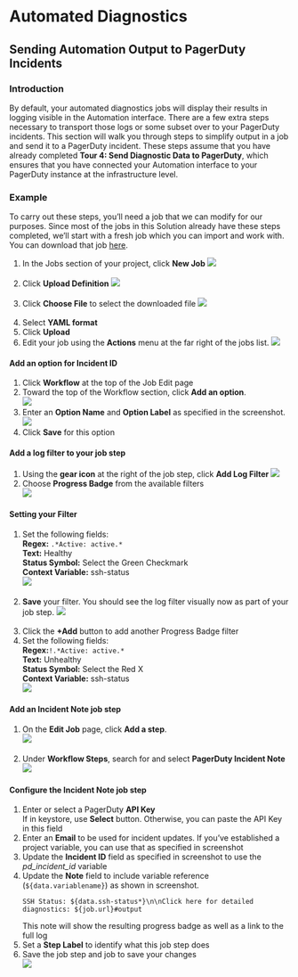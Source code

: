 # Automated Diagnostics

## Sending Automation Output to PagerDuty Incidents

### Introduction
By default, your automated diagnostics jobs will display their results in logging visible in the Automation interface.  There are a few extra steps necessary to transport those logs or some subset over to your PagerDuty incidents.  This section will walk you through steps to simplify output in a job and send it to a PagerDuty incident.  These steps assume that you have already completed **Tour 4: Send Diagnostic Data to PagerDuty**, which ensures that you have connected your Automation interface to your PagerDuty instance at the infrastructure level.

### Example
To carry out these steps, you’ll need a job that we can modify for our purposes.  Since most of the jobs in this Solution already have these steps completed, we’ll start with a fresh job which you can import and work with.  You can download that job [here](http://@assets/text/ssh_status.yaml).

1. In the Jobs section of your project, click **New Job**
   ![](~@assets/img/sending1.png)<br><br>
2. Click **Upload Definition**
   ![](~@assets/img/sending2.png)<br><br>
3. Click **Choose File** to select the downloaded file
   ![](~@assets/img/sending3.png)<br><br>
4. Select **YAML format**
5. Click **Upload**
6. Edit your job using the **Actions** menu at the far right of the jobs list.
   ![](~@assets/img/sending16.png)

#### Add an option for Incident ID
1. Click **Workflow** at the top of the Job Edit page
2. Toward the top of the Workflow section, click **Add an option**.<br>
   ![](~@assets/img/sending5.png)
3. Enter an **Option Name** and **Option Label** as specified in the screenshot.
   ![](~@assets/img/sending6.png)
4. Click **Save** for this option

#### Add a log filter to your job step
1. Using the **gear icon** at the right of the job step, click **Add Log Filter**
   ![](~@assets/img/sending8.png)
2. Choose **Progress Badge** from the available filters<br>
   ![](~@assets/img/sending9.png)

#### Setting your Filter
1. Set the following fields:<br>
   **Regex:** `.*Active: active.*`<br>
   **Text:** Healthy<br>
   **Status Symbol:** Select the Green Checkmark<br>
   **Context Variable:** ssh-status<br>
   ![](~@assets/img/sending10.png)<br><br>
2. **Save** your filter. You should see the log filter visually now as part of your job step.
   ![](@assets/img/sending11.png)<br><br>
3. Click the **+Add** button to add another Progress Badge filter
4. Set the following fields:<br>
   **Regex:**`!.*Active: active.*`<br>
   **Text:** Unhealthy<br>
   **Status Symbol:** Select the Red X<br>
   **Context Variable:** ssh-status<br>
   ![](~@assets/img/sending12.png)

#### Add an Incident Note job step
1. On the **Edit Job** page, click **Add a step**.<br>
   ![](~@assets/img/sending13.png)<br><br>
2. Under **Workflow Steps**, search for and select **PagerDuty Incident Note**    
   ![](~@assets/img/sending14.png)

#### Configure the Incident Note job step
1. Enter or select a PagerDuty **API Key**<br>
   If in keystore, use **Select** button.  Otherwise, you can paste the API Key in this field
2. Enter an **Email** to be used for incident updates.  If you’ve established a project variable, you can use that as specified in screenshot
3. Update the **Incident ID** field as specified in screenshot to use the _pd_incident_id_ variable
4. Update the **Note** field to include variable reference (`${data.variablename}`) as shown in screenshot.
    ```
    SSH Status: ${data.ssh-status*}\n\nClick here for detailed diagnostics: ${job.url}#output
    ```    
   This note will show the resulting progress badge as well as a link to the full log
5. Set a **Step Label** to identify what this job step does
6. Save the job step and job to save your changes<br>
   ![](~@assets/img/sending15.png)